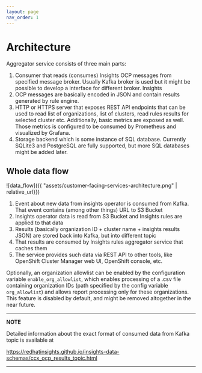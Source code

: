 ```yaml
---
layout: page
nav_order: 1
---
```

# Architecture

Aggregator service consists of three main parts:

1. Consumer that reads (consumes) Insights OCP messages from specified message broker. Usually Kafka
broker is used but it might be possible to develop a interface for different broker. Insights
2. OCP messages are basically encoded in JSON and contain results generated by rule engine.
3. HTTP or HTTPS server that exposes REST API endpoints that can be used to read list of
organizations, list of clusters, read rules results for selected cluster etc. Additionally,
basic metrics are exposed as well. Those metrics is configured to be consumed by Prometheus and
visualized by Grafana.
4. Storage backend which is some instance of SQL database. Currently SQLite3 and PostgreSQL are
fully supported, but more SQL databases might be added later.

## Whole data flow

![data_flow]({{ "assets/customer-facing-services-architecture.png" | relative_url}})

1. Event about new data from insights operator is consumed from Kafka. That event contains (among
other things) URL to S3 Bucket
2. Insights operator data is read from S3 Bucket and Insights rules are applied to that data
3. Results (basically organization ID + cluster name + insights results JSON) are stored back into
Kafka, but into different topic
4. That results are consumed by Insights rules aggregator service that caches them
5. The service provides such data via REST API to other tools, like OpenShift Cluster Manager web
UI, OpenShift console, etc.

Optionally, an organization allowlist can be enabled by the configuration variable
`enable_org_allowlist`, which enables processing of a .csv file containing organization IDs (path
specified by the config variable `org_allowlist`) and allows report processing only for these
organizations. This feature is disabled by default, and might be removed altogether in the near
future.

---
**NOTE**

Detailed information about the exact format of consumed data from Kafka topic is
available at

https://redhatinsights.github.io/insights-data-schemas/ccx_ocp_results_topic.html

---
